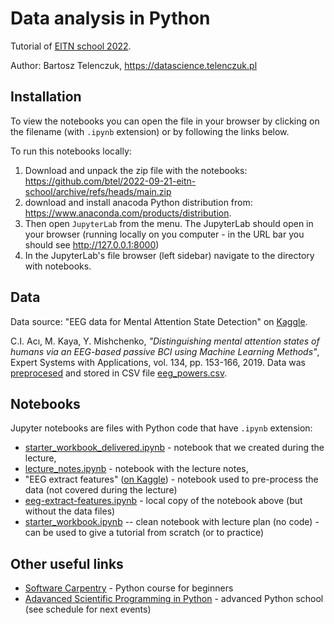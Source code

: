 # Data analysis in Python

Tutorial of [EITN school 2022](https://eitnschool2022.sciencesconf.org/program).

Author: Bartosz Telenczuk, https://datascience.telenczuk.pl

## Installation

To view the notebooks you can open the file in your browser by clicking on the filename (with `.ipynb` extension) or by following the links below.

To run this notebooks locally:

1) Download and unpack the zip file with the notebooks: https://github.com/btel/2022-09-21-eitn-school/archive/refs/heads/main.zip
2) download and install anacoda Python distribution from: https://www.anaconda.com/products/distribution.
3) Then open `JupyterLab` from the menu. The JupyterLab should open in your browser (running locally on you computer - in the URL bar you should see http://127.0.0.1:8000)
4) In the JupyterLab's file browser (left sidebar) navigate to the directory with notebooks.

## Data

Data source: "EEG data for Mental Attention State Detection" on [Kaggle](https://www.kaggle.com/datasets/inancigdem/eeg-data-for-mental-attention-state-detection).

C.I. Acı, M. Kaya, Y. Mishchenko, _"Distinguishing mental attention states of humans via an EEG-based passive BCI using Machine Learning Methods"_, Expert Systems with Applications, vol. 134, pp. 153-166, 2019. 
Data was [preprocesed](https://www.kaggle.com/code/btelenczuk/eeg-extract-features?scriptVersionId=106174038) and stored in CSV file [eeg_powers.csv](./eeg_powers.csv).

## Notebooks

Jupyter notebooks are files with Python code that have `.ipynb` extension:

- [starter_workbook_delivered.ipynb](starter_workbook_delivered.ipynb) - notebook that we created during the lecture,
- [lecture_notes.ipynb](lecture_notes.ipynb) - notebook with the lecture notes,
- "EEG extract features" ([on Kaggle](https://www.kaggle.com/code/btelenczuk/eeg-extract-features?scriptVersionId=106174038)) - notebook used to pre-process the data (not covered during the lecture)
- [eeg-extract-features.ipynb](eeg-extract-features.ipynb) - local copy of the notebook above (but without the data files)
- [starter_workbook.ipynb](starter_workbook.ipynb) -- clean notebook with lecture plan (no code) - can be used to give a tutorial from scratch (or to practice)

## Other useful links

- [Software Carpentry](https://swcarpentry.github.io/python-novice-inflammation/) - Python course for beginners
- [Adavanced Scientific Programming in Python](https://aspp.school/wiki/schedule) - advanced Python school (see schedule for next events)
